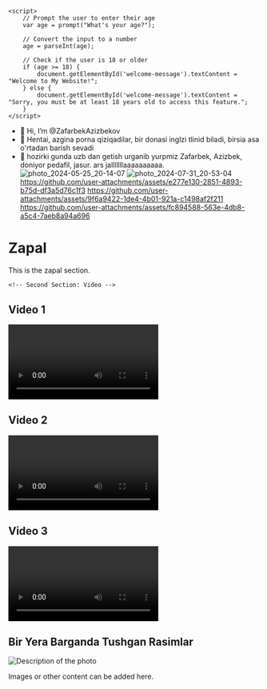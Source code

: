 <!DOCTYPE html>
<html lang="en">
<head>
    <meta charset="UTF-8">
    <meta name="viewport" content="width=device-width, initial-scale=1.0">
    <title>Age Check</title>
</head>
<body>
    <h1 id="welcome-message"></h1>

    <script>
        // Prompt the user to enter their age
        var age = prompt("What's your age?");

        // Convert the input to a number
        age = parseInt(age);

        // Check if the user is 18 or older
        if (age >= 18) {
            document.getElementById('welcome-message').textContent = "Welcome to My Website!";
        } else {
            document.getElementById('welcome-message').textContent = "Sorry, you must be at least 18 years old to access this feature.";
        }
    </script>
</body>
</html>

- 👋 Hi, I’m @ZafarbekAzizbekov
- 👀 Hentai, azgina porna qiziqadilar, bir donasi inglzi tlinid biladi, birsia asa o'rtadan barish sevadi
- 🌱 hozirki gunda uzb dan getish urganib yurpmiz
Zafarbek, Azizbek, doniyor pedafil, jasur. ars jalllllllaaaaaaaaaa. 
![photo_2024-05-25_20-14-07](https://github.com/user-attachments/assets/7700c347-a7eb-4a0b-a07c-364ec2607204)
![photo_2024-07-31_20-53-04](https://github.com/user-attachments/assets/6db6bca1-75d3-45f3-81d2-a8c3e879e01f)
https://github.com/user-attachments/assets/e277e130-2851-4893-b75d-df3a5d76c1f3
https://github.com/user-attachments/assets/9f6a9422-1de4-4b01-921a-c1498af2f211
https://github.com/user-attachments/assets/fc894588-563e-4db8-a5c4-7aeb8a94a696
<!DOCTYPE html>
<html lang="en">
<head>
    <meta charset="UTF-8">
    <meta name="viewport" content="width=device-width, initial-scale=1.0">
    <title>Ordered Code Example</title>
</head>
<body>
    <!-- First Section: Zapal -->
    <div id="zapal">
        <h1>Zapal</h1>
        <p>This is the zapal section.</p>
    </div>

    <!-- Second Section: Video -->
<div id="video">
    <!-- First Video -->
    <h2>Video 1</h2>
    <video controls>
        <source src="https://github.com/user-attachments/assets/9f6a9422-1de4-4b01-921a-c1498af2f211" type="video/mp4">
        Your browser does not support the video tag.
    </video>
     <!-- Second Video -->
     <h2>Video 2</h2>
     <video controls>
        <source src="https://github.com/user-attachments/assets/e277e130-2851-4893-b75d-df3a5d76c1f3" type="video/mp4">
        Your browser does not support the video tag.
    </video>
    <!-- Third Video -->
    <h2>Video 3</h2>
    <video controls>
        <source src="https://github.com/user-attachments/assets/fc894588-563e-4db8-a5c4-7aeb8a94a696" type="video/mp4">
        Your browser does not support the video tag.
    </video>
</div>
 
    
   <!-- Third Section: Bir yera barganda tushgan rasimlar -->
<div id="bir-yera-barganda-tushgan-rasimlar">
    <h2>Bir Yera Barganda Tushgan Rasimlar</h2>
    <!-- Add the photo here -->
    <img src="https://github.com/user-attachments/assets/5704befe-c460-405d-b65c-c4c680b25782" alt="Description of the photo" style="max-width: 100%; height: auto;">
    <p>Images or other content can be added here.</p>
</div>
</body>
</html>


